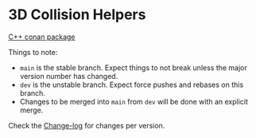 # 3D Collision Helpers

[C++ conan package](https://git.seodisparate.com/stephenseo/-/packages/conan/3d_collision_helpers/versions)

Things to note:

- `main` is the stable branch. Expect things to not break unless the major
  version number has changed.
- `dev` is the unstable branch. Expect force pushes and rebases on this branch.
- Changes to be merged into `main` from `dev` will be done with an explicit
  merge.

Check the [Change-log](https://git.seodisparate.com/stephenseo/3d_collision_helpers/src/branch/main/Changelog.md)
for changes per version.
